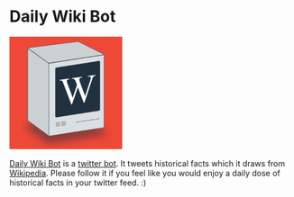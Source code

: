 # Daily Wiki Bot
<img src="/daily_wiki_bot.png" width="200" height="200">

[Daily Wiki Bot](https://twitter.com/dailywikibot) is a [twitter bot](https://en.wikipedia.org/wiki/Twitterbot). It tweets historical facts which it draws from [Wikipedia](https://www.wikipedia.org/). Please follow it if you feel like you would enjoy a daily dose of historical facts in your twitter feed. :)
